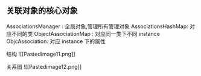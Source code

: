 ## 关联对象的核心对象
AssociationsManager : 全局对象,管理所有管理对象
AssociationsHashMap: 对应不同的类
ObjectAssociationMap : 对应同一类下不同 instance
ObjcAssociation: 对应 instance 下的属性

结构
![[Pastedimage11.png]]

关系图
![[Pastedimage12.png]]